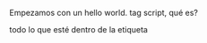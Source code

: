 Empezamos con un hello world. tag script, qué es?

todo lo que esté dentro de la etiqueta <script> le dice al navegador que lo interprete como javascript 
Por tanto se pone un console.log y arreglado

Hay otra forma, que es hacerte la carpeta de index, y marcarte ahí un console.log, 

y en script decirle que hay un fichero index.js por medio de src=" "


Cómo arrancar en local? podemos usar live server (npx live-server)
 

QUÉ ES EL DOCUMENT OBJECT MODEL(DOM)??

es el árbol que el navegador pinta transcribiendo tu código html. 

Es la representación en un árbol de nodos del código html

Es de una importancia vital importancia entender en qué consiste este árbol. 

Se accede a través de la variable document